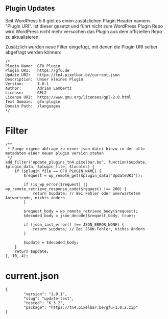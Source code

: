 ## Plugin Updates

Seit WordPress 5.8 gibt es einen zusätzlichen Plugin Header namens "Plugin URI". Ist dieser gesetzt und führt nicht zum WordPress Plugin Repo wird WordPress nicht mehr versuchen das Plugin aus dem offiziellen Repo zu aktualisieren.

Zusätzlich wurden neue Filter eingefügt, mit denen die Plugin URI selber abgefragt werden können:

```
/*
Plugin Name:  GFU Plugin
Plugin URI:   https://gfu.de
Update URI:   https://tn4.pixelbar.be/current.json
Description:  Unser kleines Plugin
Version:      1.0.1
Author:       Adrian Lambertz
License:      GPL2
License URI:  https://www.gnu.org/licenses/gpl-2.0.html
Text Domain:  gfu-plugin
Domain Path:  /languages
*/
```



# Filter

```
/**
 * Fuege eigene abfrage zu einer json datei hinzu in der alle metadaten einer neuen plugin version stehen
 */
add_filter('update_plugins_tn4.pixelbar.be', function($update, $plugin_data, $plugin_file, $locales) {
    if ($plugin_file == GFU_PLUGIN_NAME) {
        $request = wp_remote_get($plugin_data['UpdateURI']);
        
        if (is_wp_error($request) || wp_remote_retrieve_response_code($request) !== 200) {
            return $update; // Bei Fehler oder unerwartetem Antwortcode, nichts ändern
        }

        $request_body = wp_remote_retrieve_body($request);
        $decoded_body = json_decode($request_body, true);
        
        if (json_last_error() !== JSON_ERROR_NONE) {
            return $update; // Bei JSON-Fehler, nichts ändern
        }

        $update = $decoded_body;
    }
    return $update;
}, 10, 4);

```


# current.json
```
{
        "version": "1.0.1",
        "slug": "update-test",
        "tested": "6.3.2",
        "package": "https://tn4.pixelbar.be/gfu-1.0.2.zip"
}
```